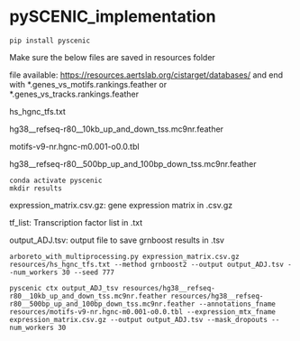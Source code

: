 # pySCENIC_implementation


```
pip install pyscenic
```


Make sure the below files are saved in resources folder

file available:  https://resources.aertslab.org/cistarget/databases/ and end with *.genes_vs_motifs.rankings.feather or *.genes_vs_tracks.rankings.feather


hs_hgnc_tfs.txt 

hg38__refseq-r80__10kb_up_and_down_tss.mc9nr.feather

motifs-v9-nr.hgnc-m0.001-o0.0.tbl

hg38__refseq-r80__500bp_up_and_100bp_down_tss.mc9nr.feather


```
conda activate pyscenic
mkdir results
```


expression_matrix.csv.gz: gene expression matrix in .csv.gz

tf_list: Transcription factor list in .txt

output_ADJ.tsv: output file to save grnboost results in .tsv


```
arboreto_with_multiprocessing.py expression_matrix.csv.gz resources/hs_hgnc_tfs.txt --method grnboost2 --output output_ADJ.tsv --num_workers 30 --seed 777
```


```
pyscenic ctx output_ADJ_tsv resources/hg38__refseq-r80__10kb_up_and_down_tss.mc9nr.feather resources/hg38__refseq-r80__500bp_up_and_100bp_down_tss.mc9nr.feather --annotations_fname resources/motifs-v9-nr.hgnc-m0.001-o0.0.tbl --expression_mtx_fname expression_matrix.csv.gz --output output_ADJ.tsv --mask_dropouts --num_workers 30
```

